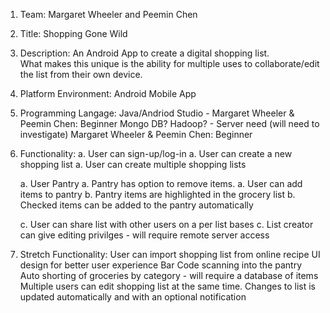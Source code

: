 1. Team: Margaret Wheeler and Peemin Chen
2. Title: Shopping Gone Wild
3. Description: An Android App to create a digital shopping list.  
What makes this unique is the ability for multiple uses to collaborate/edit the list from their own device.
4. Platform Environment: Android Mobile App
5. Programming Langage:
	Java/Andriod Studio - Margaret Wheeler & Peemin Chen: Beginner
	Mongo DB? Hadoop? - Server need (will need to investigate) Margaret Wheeler & Peemin Chen: Beginner
	
6. Functionality:
  a. User can sign-up/log-in
	a. User can create a new shopping list
	a. User can create multiple shopping lists
	
	a. User Pantry
	a. Pantry has option to remove items.
	a. User can add items to pantry
	b. Pantry items are highlighted in the grocery list
	b. Checked items can be added to the pantry automatically
	
	c. User can share list with other users on a per list bases
	c. List creator can give editing privilges - will require remote server access
	
7. Stretch Functionality:
	User can import shopping list from online recipe
	UI design for better user experience
	Bar Code scanning into the pantry
	Auto shorting of groceries by category - will require a database of items
	Multiple users can edit shopping list at the same time.
	   Changes to list is updated automatically and with an optional notification
